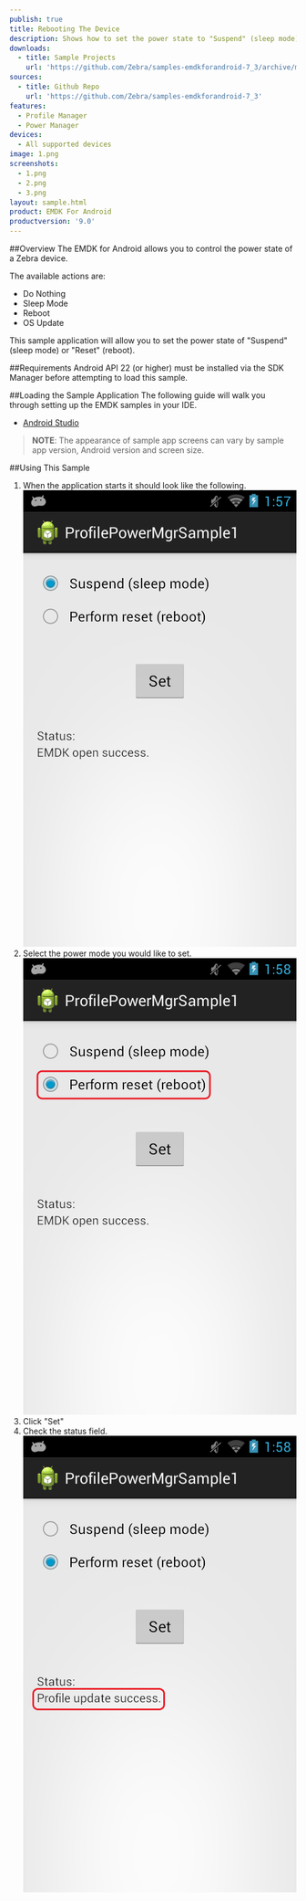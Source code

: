 ```yaml
---
publish: true
title: Rebooting The Device
description: Shows how to set the power state to "Suspend" (sleep mode) or to "Reset" (reboot) the device.
downloads:
  - title: Sample Projects
    url: 'https://github.com/Zebra/samples-emdkforandroid-7_3/archive/master.zip'
sources:
  - title: Github Repo
    url: 'https://github.com/Zebra/samples-emdkforandroid-7_3'
features:
  - Profile Manager
  - Power Manager
devices:
  - All supported devices
image: 1.png
screenshots:
  - 1.png
  - 2.png
  - 3.png
layout: sample.html
product: EMDK For Android
productversion: '9.0'
---
```


##Overview
The EMDK for Android allows you to control the power state of a Zebra device. 

The available actions are:  
- Do Nothing  
- Sleep Mode  
- Reboot  
- OS Update  

This sample application will allow you to set the power state of "Suspend" (sleep mode) or "Reset" (reboot).

##Requirements
Android API 22 (or higher) must be installed via the SDK Manager before attempting to load this sample.

##Loading the Sample Application
The following guide will walk you through setting up the EMDK samples in your IDE.

* [Android Studio](/emdk-for-android/8-0/guide/emdksamples_androidstudio)

>**NOTE**: The appearance of sample app screens can vary by sample app version, Android version and screen size.

##Using This Sample
1. When the application starts it should look like the following.  
  ![img](1_1.png)  
2. Select the power mode you would like to set.  
  ![img](1_2.png)    
3.  Click "Set" 
4.  Check the status field.   
  ![img](1_3.png)  
  





















